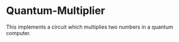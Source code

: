 # Quantum-Multiplier

This implements a circuit which multiplies two numbers in a quantum computer.
